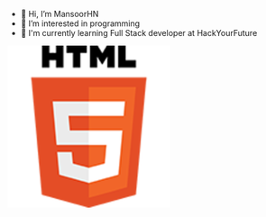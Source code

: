 - 👋 Hi, I’m MansoorHN
- 👀 I’m interested in programming
- 🌱 I'm currently learning Full Stack developer at HackYourFuture

![<img alt="alt_text" width="20px" src="images/image.PNG" />](https://raw.githubusercontent.com/github/explore/80688e429a7d4ef2fca1e82350fe8e3517d3494d/topics/html/html.png)



